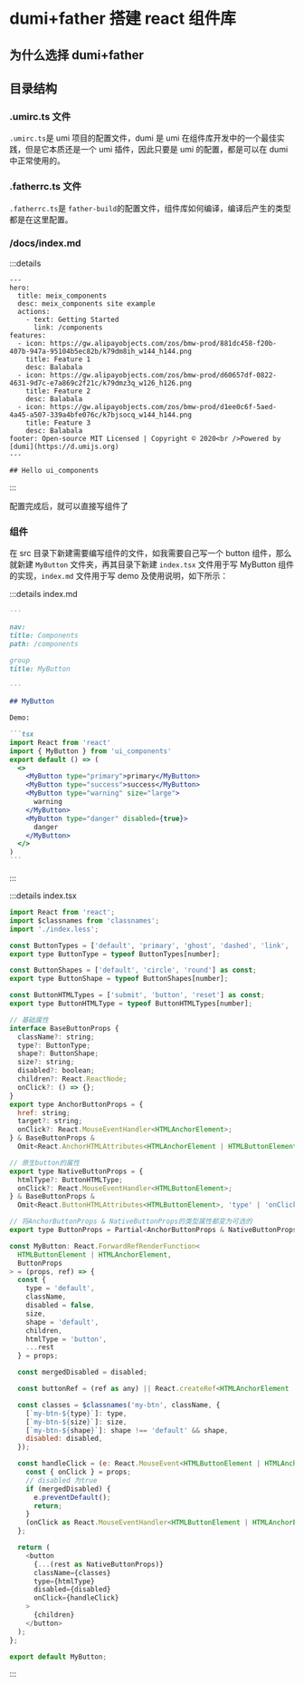 # dumi+father 搭建 react 组件库

## 为什么选择 dumi+father

## 目录结构

### .umirc.ts 文件

`.umirc.ts`是 umi 项目的配置文件，dumi 是 umi 在组件库开发中的一个最佳实践，但是它本质还是一个 umi 插件，因此只要是 umi 的配置，都是可以在 dumi 中正常使用的。

### .fatherrc.ts 文件

`.fatherrc.ts`是 `father-build`的配置文件，组件库如何编译，编译后产生的类型都是在这里配置。

### /docs/index.md

:::details

```text
---
hero:
  title: meix_components
  desc: meix_components site example
  actions:
    - text: Getting Started
      link: /components
features:
  - icon: https://gw.alipayobjects.com/zos/bmw-prod/881dc458-f20b-407b-947a-95104b5ec82b/k79dm8ih_w144_h144.png
    title: Feature 1
    desc: Balabala
  - icon: https://gw.alipayobjects.com/zos/bmw-prod/d60657df-0822-4631-9d7c-e7a869c2f21c/k79dmz3q_w126_h126.png
    title: Feature 2
    desc: Balabala
  - icon: https://gw.alipayobjects.com/zos/bmw-prod/d1ee0c6f-5aed-4a45-a507-339a4bfe076c/k7bjsocq_w144_h144.png
    title: Feature 3
    desc: Balabala
footer: Open-source MIT Licensed | Copyright © 2020<br />Powered by [dumi](https://d.umijs.org)
---

## Hello ui_components
```

:::

配置完成后，就可以直接写组件了

### 组件

在 src 目录下新建需要编写组件的文件，如我需要自己写一个 button 组件，那么就新建 `MyButton` 文件夹，再其目录下新建 `index.tsx` 文件用于写 MyButton 组件的实现，`index.md` 文件用于写 demo 及使用说明，如下所示：

:::details index.md

````md
---

nav:
title: Components
path: /components

group
title: MyButton

---

## MyButton

Demo:

```tsx
import React from 'react'
import { MyButton } from 'ui_components'
export default () => (
  <>
    <MyButton type="primary">primary</MyButton>
    <MyButton type="success">success</MyButton>
    <MyButton type="warning" size="large">
      warning
    </MyButton>
    <MyButton type="danger" disabled={true}>
      danger
    </MyButton>
  </>
)
```
````

:::

:::details index.tsx

```js
import React from 'react';
import $classnames from 'classnames';
import './index.less';

const ButtonTypes = ['default', 'primary', 'ghost', 'dashed', 'link', 'text'] as const;
export type ButtonType = typeof ButtonTypes[number];

const ButtonShapes = ['default', 'circle', 'round'] as const;
export type ButtonShape = typeof ButtonShapes[number];

const ButtonHTMLTypes = ['submit', 'button', 'reset'] as const;
export type ButtonHTMLType = typeof ButtonHTMLTypes[number];

// 基础属性
interface BaseButtonProps {
  className?: string;
  type?: ButtonType;
  shape?: ButtonShape;
  size?: string;
  disabled?: boolean;
  children?: React.ReactNode;
  onClick?: () => {};
}
export type AnchorButtonProps = {
  href: string;
  target?: string;
  onClick?: React.MouseEventHandler<HTMLAnchorElement>;
} & BaseButtonProps &
  Omit<React.AnchorHTMLAttributes<HTMLAnchorElement | HTMLButtonElement>, 'type' | 'onClick'>;

// 原生button的属性
export type NativeButtonProps = {
  htmlType?: ButtonHTMLType;
  onClick?: React.MouseEventHandler<HTMLButtonElement>;
} & BaseButtonProps &
  Omit<React.ButtonHTMLAttributes<HTMLButtonElement>, 'type' | 'onClick'>;

// 将AnchorButtonProps & NativeButtonProps的类型属性都变为可选的
export type ButtonProps = Partial<AnchorButtonProps & NativeButtonProps>;

const MyButton: React.ForwardRefRenderFunction<
  HTMLButtonElement | HTMLAnchorElement,
  ButtonProps
> = (props, ref) => {
  const {
    type = 'default',
    className,
    disabled = false,
    size,
    shape = 'default',
    children,
    htmlType = 'button',
    ...rest
  } = props;

  const mergedDisabled = disabled;

  const buttonRef = (ref as any) || React.createRef<HTMLAnchorElement | HTMLButtonElement>();

  const classes = $classnames('my-btn', className, {
    [`my-btn-${type}`]: type,
    [`my-btn-${size}`]: size,
    [`my-btn-${shape}`]: shape !== 'default' && shape,
    disabled: disabled,
  });

  const handleClick = (e: React.MouseEvent<HTMLButtonElement | HTMLAnchorElement, MouseEvent>) => {
    const { onClick } = props;
    // disabled 为true
    if (mergedDisabled) {
      e.preventDefault();
      return;
    }
    (onClick as React.MouseEventHandler<HTMLButtonElement | HTMLAnchorElement>)?.(e);
  };

  return (
    <button
      {...(rest as NativeButtonProps)}
      className={classes}
      type={htmlType}
      disabled={disabled}
      onClick={handleClick}
    >
      {children}
    </button>
  );
};

export default MyButton;

```

:::
